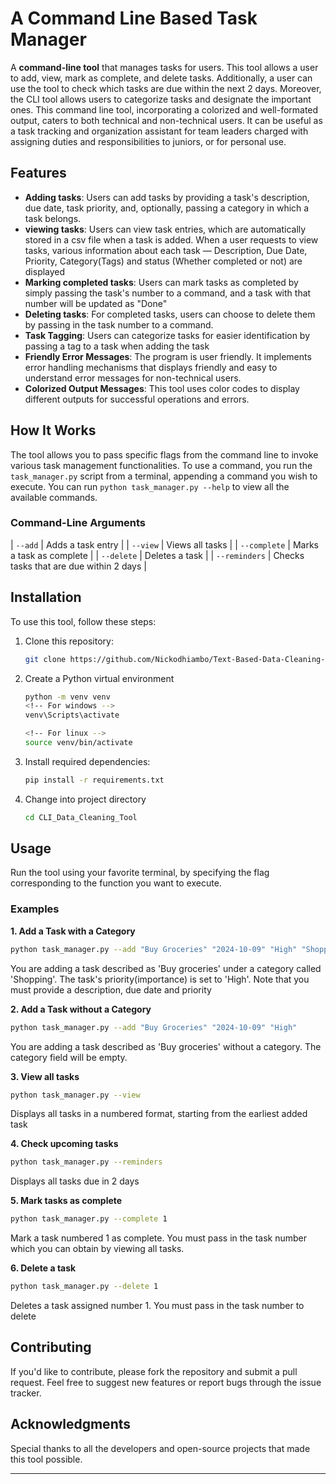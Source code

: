 # A Command Line Based Task Manager

A **command-line tool** that manages tasks for users. This tool allows a user to add,
view, mark as complete, and delete tasks. Additionally, a user can use the tool to check
which tasks are due within the next 2 days. Moreover, the CLI tool allows users to categorize
tasks and designate the important ones. This command line tool, incorporating a colorized and well-formated output, caters to both technical and non-technical users. It can be useful as a task tracking and organization assistant for team leaders charged with assigning duties and responsibilities to juniors, or for personal use.

## Features
- **Adding tasks**: Users can add tasks by providing a task's description, due date, task priority, and, optionally, passing a category in which a task belongs.
- **viewing tasks**: Users can view task entries, which are automatically stored in a csv file when
a task is added. When a user requests to view tasks, various information about each task — Description, Due Date, Priority, Category(Tags) and status (Whether completed or not) are displayed
- **Marking completed tasks**: Users can mark tasks as completed by simply passing the task's number to a command, and a task with that number will be updated as "Done"
- **Deleting tasks**: For completed tasks, users can choose to delete them by passing in the task number to a command.
- **Task Tagging**: Users can categorize tasks for easier identification by passing a tag to a task when adding the task
- **Friendly Error Messages**: The program is user friendly. It implements error handling mechanisms that displays friendly and easy to understand error messages for non-technical users.
- **Colorized Output Messages**: This tool uses color codes to display different outputs for successful operations and errors.

## How It Works

The tool allows you to pass specific flags from the command line to invoke various task management
functionalities. To use a command, you run the `task_manager.py` script from a terminal, appending a command you wish to execute. You can run `python task_manager.py --help` to view all the available commands.

### Command-Line Arguments

| `--add`                                | Adds a task entry                                         |
| `--view`                               | Views all tasks                                           |
| `--complete`                           | Marks a task as complete                                  |
| `--delete`                             | Deletes a task                                            |
| `--reminders`                          | Checks tasks that are due within 2 days                   |

## Installation

To use this tool, follow these steps:

1. Clone this repository:

   ```bash
   git clone https://github.com/Nickodhiambo/Text-Based-Data-Cleaning-Assistant.git
   ```

2. Create a Python virtual environment
    ```bash
    python -m venv venv
    <!-- For windows -->
    venv\Scripts\activate

    <!-- For linux -->
    source venv/bin/activate
    ```

3. Install required dependencies:

   ```bash
   pip install -r requirements.txt
   ```

4. Change into project directory
   ```bash
   cd CLI_Data_Cleaning_Tool
   ```

## Usage

Run the tool using your favorite terminal, by specifying the flag corresponding to the function you want to execute.

### Examples

**1. Add a Task with a Category**
```bash
python task_manager.py --add "Buy Groceries" "2024-10-09" "High" "Shopping"
```
You are adding a task described as 'Buy groceries' under a category called 'Shopping'. The task's priority(importance) is set to 'High'. Note that you must provide a description, due date and priority

**2. Add a Task without a Category**
```bash
python task_manager.py --add "Buy Groceries" "2024-10-09" "High"
```
You are adding a task described as 'Buy groceries' without a category. The category field will be empty.

**3. View all tasks**
```bash
python task_manager.py --view
```
Displays all tasks in a numbered format, starting from the earliest added task

**4. Check upcoming tasks**
```bash
python task_manager.py --reminders
```
Displays all tasks due in 2 days

**5. Mark tasks as complete**
```bash
python task_manager.py --complete 1
```
Mark a task numbered 1 as complete. You must pass in the task number which you can obtain by viewing all tasks.

**6. Delete a task**
```bash
python task_manager.py --delete 1
```
Deletes a task assigned number 1. You must pass in the task number to delete

## Contributing

If you'd like to contribute, please fork the repository and submit a pull request. Feel free to suggest new features or report bugs through the issue tracker.

## Acknowledgments

Special thanks to all the developers and open-source projects that made this tool possible.

---